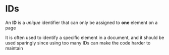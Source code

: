 # IDs
An **ID** is a *unique* identifier that can only be assigned to **one** element on a page

It is often used to identify a specific element in a document, and it should be used sparingly since using too many IDs can make the code harder to maintain

<!--- This section to be moved to CSS chapter (somewhere)

IDs are typically used to target specific elements with JavaScript or CSS, and they can be referenced using the `#` symbol followed by the ID name

-->